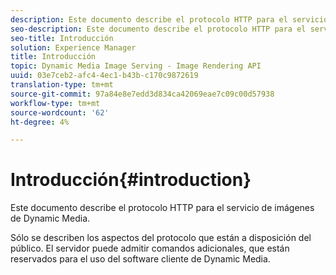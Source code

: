 ```yaml
---
description: Este documento describe el protocolo HTTP para el servicio de imágenes de Dynamic Media.
seo-description: Este documento describe el protocolo HTTP para el servicio de imágenes de Dynamic Media.
seo-title: Introducción
solution: Experience Manager
title: Introducción
topic: Dynamic Media Image Serving - Image Rendering API
uuid: 03e7ceb2-afc4-4ec1-b43b-c170c9872619
translation-type: tm+mt
source-git-commit: 97a84e8e7edd3d834ca42069eae7c09c00d57938
workflow-type: tm+mt
source-wordcount: '62'
ht-degree: 4%

---
```



# Introducción{#introduction}

Este documento describe el protocolo HTTP para el servicio de imágenes de Dynamic Media.

Sólo se describen los aspectos del protocolo que están a disposición del público. El servidor puede admitir comandos adicionales, que están reservados para el uso del software cliente de Dynamic Media.
